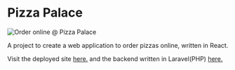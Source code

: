 # Pizza Palace

![Order online @ Pizza Palace](https://dl.dropboxusercontent.com/s/molfkvy4f3xv6hq/pizza-palace.png?dl=0)

A project to create a web application to order pizzas online, written in React.

Visit the deployed site [here.](https://pizza-palace.netlify.com/)
and the backend written in Laravel(PHP) [here.](https://github.com/kill-gear/pizza-store-back)

